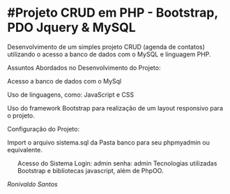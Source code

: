 <h1>#Projeto CRUD em PHP - Bootstrap, PDO Jquery & MySQL</h1>
Desenvolvimento de um simples projeto CRUD (agenda de contatos) utilizando o acesso a banco de dados com o MySQL e linguagem PHP.

Assuntos Abordados no Desenvolvimento do Projeto:

Acesso a banco de dados com o MySql


Uso de linguagens, como: JavaScript e CSS

Uso do framework Bootstrap para realização de um layout responsivo para o projeto.

Configuração do Projeto:

Import o arquivo sistema.sql da Pasta banco para seu phpmyadmin ou equivalente.

<ul> 
  <lo>Acesso do Sistema Login: admin senha: admin</lo>
  <lo>Tecnologias utilizadas Bootstrap e biblíotecas javascript, além de PhpOO.</lo>
</ul>

<em>Ronivaldo Santos</em>


